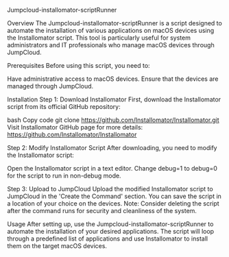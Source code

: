 Jumpcloud-installomator-scriptRunner

Overview
The Jumpcloud-installomator-scriptRunner is a script designed to automate the installation of various applications on macOS devices using the Installomator script. This tool is particularly useful for system administrators and IT professionals who manage macOS devices through JumpCloud.

Prerequisites
Before using this script, you need to:

Have administrative access to macOS devices.
Ensure that the devices are managed through JumpCloud.

Installation
Step 1: Download Installomator
First, download the Installomator script from its official GitHub repository:

bash
Copy code
git clone https://github.com/Installomator/Installomator.git
Visit Installomator GitHub page for more details: https://github.com/Installomator/Installomator

Step 2: Modify Installomator Script
After downloading, you need to modify the Installomator script:

Open the Installomator script in a text editor.
Change debug=1 to debug=0 for the script to run in non-debug mode.

Step 3: Upload to JumpCloud
Upload the modified Installomator script to JumpCloud in the 'Create the Command' section.
You can save the script in a location of your choice on the devices.
Note: Consider deleting the script after the command runs for security and cleanliness of the system.

Usage
After setting up, use the Jumpcloud-installomator-scriptRunner to automate the installation of your desired applications. The script will loop through a predefined list of applications and use Installomator to install them on the target macOS devices.
